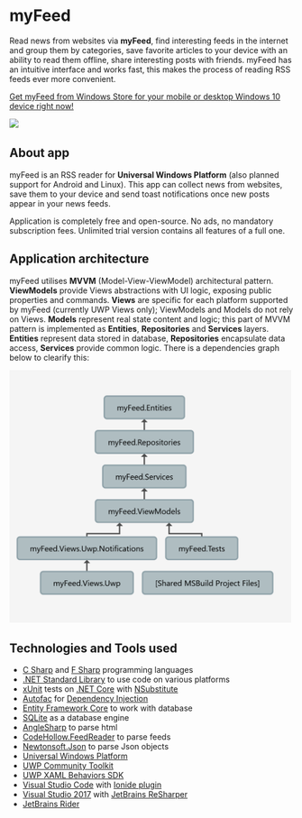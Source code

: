 # myFeed
Read news from websites via <b>myFeed</b>, find interesting feeds in the internet and group them by categories, save favorite articles to your device with an ability to read them offline, share interesting posts with friends. myFeed has an intuitive interface and works fast, this makes the process of reading RSS feeds ever more convenient. 

<a href="https://www.microsoft.com/en-us/store/apps/myfeed/9nblggh4nw02">Get myFeed from Windows Store for your mobile or desktop Windows 10 device right now!</a>

<a href="https://www.microsoft.com/en-us/store/apps/myfeed/9nblggh4nw02">
  <img src="https://worldbeater.github.io/mockups/myFeed.png" width="670"/>
</a>

## About app

myFeed is an RSS reader for <b>Universal Windows Platform</b> (also planned support for Android and Linux). This app can collect news from websites, save them to your device and send toast notifications once new posts appear in your news feeds.

Application is completely free and open-source. No ads, no mandatory subscription fees. Unlimited trial version contains all features of a full one.

## Application architecture

myFeed utilises <b>MVVM</b> (Model-View-ViewModel) architectural pattern. <b>ViewModels</b> provide Views abstractions with UI logic, exposing public properties and commands. <b>Views</b> are specific for each platform supported by myFeed (currently UWP Views only); ViewModels and Models do not rely on Views. <b>Models</b> represent real state content and logic; this part of MVVM pattern is implemented as <b>Entities</b>, <b>Repositories</b> and <b>Services</b> layers. <b>Entities</b> represent data stored in database, <b>Repositories</b> encapsulate data access, <b>Services</b> provide common logic. There is a dependencies graph below to clearify this:

<img src="/DependenciesGraph.png" width="500px">

## Technologies and Tools used

- <a href="https://docs.microsoft.com/en-us/dotnet/csharp/csharp">C Sharp</a> and <a href="https://docs.microsoft.com/en-us/dotnet/fsharp/">F Sharp</a> programming languages 
- <a href="https://docs.microsoft.com/en-us/dotnet/standard/net-standard">.NET Standard Library</a> to use code on various platforms 
- <a href="http://xunit.github.io/">xUnit</a> tests on <a href="https://www.microsoft.com/net/core">.NET Core</a> with <a href="https://github.com/nsubstitute/NSubstitute">NSubstitute</a>
- <a href="https://autofac.org/">Autofac</a> for <a href="https://en.wikipedia.org/wiki/Dependency_injection">Dependency Injection</a>
- <a href="https://github.com/aspnet/EntityFrameworkCore">Entity Framework Core</a> to work with database
- <a href="http://www.sqlite.org/">SQLite</a> as a database engine
- <a href="https://github.com/AngleSharp/AngleSharp">AngleSharp</a> to parse html
- <a href="https://github.com/codehollow/FeedReader">CodeHollow.FeedReader</a> to parse feeds
- <a href="https://www.newtonsoft.com/json">Newtonsoft.Json</a> to parse Json objects
- <a href="https://developer.microsoft.com/en-us/windows/apps">Universal Windows Platform</a>
- <a href="https://github.com/Microsoft/UWPCommunityToolkit">UWP Community Toolkit</a>
- <a href="https://github.com/Microsoft/XamlBehaviors">UWP XAML Behaviors SDK</a>
- <a href="https://code.visualstudio.com/">Visual Studio Code</a> with <a href="http://ionide.io/">Ionide plugin</a>
- <a href="https://www.visualstudio.com/ru/vs/whatsnew/">Visual Studio 2017</a> with <a href="https://www.jetbrains.com/resharper/">JetBrains ReSharper</a>
- <a href="https://www.jetbrains.com/rider/">JetBrains Rider</a>
